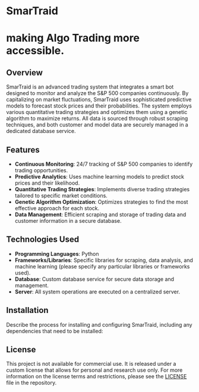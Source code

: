 # SmarTraid
# making Algo Trading more accessible.


## Overview
SmarTraid is an advanced trading system that integrates a smart bot designed to monitor and analyze the S&P 500 companies continuously. By capitalizing on market fluctuations, SmarTraid uses sophisticated predictive models to forecast stock prices and their probabilities. The system employs various quantitative trading strategies and optimizes them using a genetic algorithm to maximize returns. All data is sourced through robust scraping techniques, and both customer and model data are securely managed in a dedicated database service.

## Features
- **Continuous Monitoring**: 24/7 tracking of S&P 500 companies to identify trading opportunities.
- **Predictive Analytics**: Uses machine learning models to predict stock prices and their likelihood.
- **Quantitative Trading Strategies**: Implements diverse trading strategies tailored to specific market conditions.
- **Genetic Algorithm Optimization**: Optimizes strategies to find the most effective approach for each stock.
- **Data Management**: Efficient scraping and storage of trading data and customer information in a secure database.

## Technologies Used
- **Programming Languages**: Python
- **Frameworks/Libraries**: Specific libraries for scraping, data analysis, and machine learning (please specify any particular libraries or frameworks used).
- **Database**: Custom database service for secure data storage and management.
- **Server**: All system operations are executed on a centralized server.

## Installation
Describe the process for installing and configuring SmarTraid, including any dependencies that need to be installed:

## License
This project is not available for commercial use. It is released under a custom license that allows for personal and research use only. For more information on the license terms and restrictions, please see the [LICENSE](LICENSE.txt) file in the repository.

